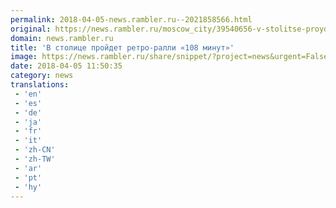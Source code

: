 ```yaml
---
permalink: 2018-04-05-news.rambler.ru--2021858566.html
original: https://news.rambler.ru/moscow_city/39540656-v-stolitse-proydet-retro-ralli-108-minut/
domain: news.rambler.ru
title: 'В столице пройдет ретро‑ралли «108 минут»'
image: https://news.rambler.ru/share/snippet/?project=news&urgent=False&image=http%3A%2F%2Fnews.rambler.ru%2Fimg%2F2018%2F04%2F05143234.758906.8655.jpeg&big=False&title=%D0%92%C2%A0%D1%81%D1%82%D0%BE%D0%BB%D0%B8%D1%86%D0%B5+%D0%BF%D1%80%D0%BE%D0%B9%D0%B4%D0%B5%D1%82+%D1%80%D0%B5%D1%82%D1%80%D0%BE%E2%80%91%D1%80%D0%B0%D0%BB%D0%BB%D0%B8+%C2%AB108%C2%A0%D0%BC%D0%B8%D0%BD%D1%83%D1%82%C2%BB
date: 2018-04-05 11:50:35
category: news
translations: 
 - 'en'
 - 'es'
 - 'de'
 - 'ja'
 - 'fr'
 - 'it'
 - 'zh-CN'
 - 'zh-TW'
 - 'ar'
 - 'pt'
 - 'hy'
---
```


